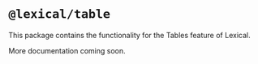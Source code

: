 # `@lexical/table`

This package contains the functionality for the Tables feature of Lexical.

More documentation coming soon.
